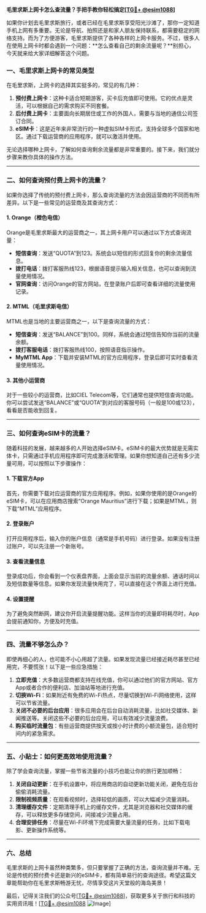 **毛里求斯上网卡怎么查流量？手把手教你轻松搞定[[TG💪+ @esim1088](https://t.me/s/esim1088)]**

如果你计划去毛里求斯旅行，或者已经在毛里求斯享受阳光沙滩了，那你一定知道手机上网有多重要。无论是导航、拍照还是和家人朋友保持联系，都需要稳定的网络支持。而为了方便游客，毛里求斯提供了各种各样的上网卡服务。不过，很多人在使用上网卡时都会遇到一个问题：**怎么查看自己的剩余流量呢？**别担心，今天就来给大家详细解答这个问题。

### 一、毛里求斯上网卡的常见类型

在毛里求斯，上网卡的选择其实挺多的，常见的有几种：

1. **预付费上网卡**：这种卡适合短期游客，买卡后充值即可使用。它的优点是灵活，可以根据自己的需求购买不同套餐。
2. **后付费上网卡**：主要面向长期居住或工作的外国人，需要与当地的通信公司签订合同。
3. **eSIM卡**：这是近年来非常流行的一种虚拟SIM卡形式，支持全球多个国家和地区。通过下载运营商的应用程序，就可以激活并使用。

无论选择哪种上网卡，了解如何查询剩余流量都是非常重要的。接下来，我们就分步骤来教你具体的操作方法。

---

### 二、如何查询预付费上网卡的流量？

如果你选择了传统的预付费上网卡，那么查询流量的方法会因运营商的不同而有所差异。以下是一些常见的运营商及其查询方式：

#### 1. **Orange（橙色电信）**
Orange是毛里求斯最大的运营商之一，其上网卡用户可以通过以下方式查询流量：
- **短信查询**：发送“QUOTA”到123。系统会以短信的形式回复你的剩余流量信息。
- **拨打电话**：拨打客服热线123，根据语音提示输入相关信息，也可以查询到流量使用情况。
- **官网查询**：访问Orange的官方网站，在登录账户后即可查看详细的流量使用记录。

#### 2. **MTML（毛里求斯电信）**
MTML也是当地的主要运营商之一，以下是查询流量的方式：
- **短信查询**：发送“BALANCE”到100。同样，系统会通过短信告知你当前的流量余额。
- **拨打客服电话**：拨打客服热线100，按照语音指示操作。
- **MyMTML App**：下载并安装MTML的官方应用程序，登录后即可实时查看流量使用情况。

#### 3. **其他小运营商**
对于一些较小的运营商，比如CIEL Telecom等，它们通常也提供短信查询功能。你可以尝试发送“BALANCE”或“QUOTA”到对应的客服号码（一般是100或123），看看是否能收到回复。

---

### 三、如何查询eSIM卡的流量？

随着科技的发展，越来越多的人开始选择eSIM卡。eSIM卡的最大优势就是无需实体卡，只需通过手机应用程序即可完成激活和管理。如果你想知道自己还有多少流量可用，可以按照以下步骤操作：

#### 1. **下载官方App**
首先，你需要下载对应运营商的官方应用程序。例如，如果你使用的是Orange的eSIM卡，可以在应用商店搜索“Orange Mauritius”进行下载；如果是MTML，则下载“MTML”应用程序。

#### 2. **登录账户**
打开应用程序后，输入你的账户信息（通常是手机号码）进行登录。如果没有注册过账户，可以先注册一个新账号。

#### 3. **查看流量信息**
登录成功后，你会看到一个仪表盘界面，上面会显示当前的流量余额、通话时间以及短信数量等信息。如果你发现流量快用完了，可以直接在这个界面上进行充值。

#### 4. **设置提醒**
为了避免突然断网，建议你开启流量提醒功能。这样当你的流量即将耗尽时，App会提前通知你，方便及时充值。

---

### 四、流量不够怎么办？

即使再细心的人，也可能不小心用超了流量。如果发现流量已经接近耗尽甚至已经用完，不要慌张！以下是一些应急措施：

1. **立即充值**：大多数运营商都支持在线充值，你可以通过他们的官方网站、官方App或者合作的便利店、加油站等地进行充值。
2. **切换Wi-Fi**：如果附近有免费的Wi-Fi热点，尽量切换到Wi-Fi网络使用，这样可以节省流量。
3. **关闭不必要的后台应用**：很多应用会在后台自动消耗流量，比如社交媒体、新闻推送等。关闭这些不必要的后台应用，可以有效减少流量浪费。
4. **购买临时流量包**：有些运营商提供按天或按小时计费的小额流量包，适合短时间内的紧急需求。

---

### 五、小贴士：如何更高效地使用流量？

除了学会查询流量，掌握一些节省流量的小技巧也能让你的旅行更加顺畅：

1. **关闭自动更新**：在手机设置中，将应用商店的自动更新功能关闭，避免在后台偷偷消耗流量。
2. **限制视频质量**：在观看视频时，选择较低的画质，可以大幅减少流量消耗。
3. **清理缓存文件**：定期清理手机上的缓存文件，尤其是浏览器和社交媒体的缓存，可以释放更多存储空间，间接减少流量占用。
4. **合理安排任务**：尽量在Wi-Fi环境下完成需要大量流量的任务，比如下载电影、更新操作系统等。

---

### 六、总结

毛里求斯的上网卡虽然种类繁多，但只要掌握了正确的方法，查询流量并不难。无论是传统的预付费卡还是新兴的eSIM卡，都有简单易行的查询途径。希望这篇文章能帮助你在毛里求斯畅游无忧，尽情享受这片天堂般的海岛美景！

最后，记得关注我们的公众号[[TG💪+ @esim1088](https://t.me/s/esim1088)]，获取更多关于旅行和科技的实用资讯哦！[[TG💪+ @esim1088](https://t.me/s/esim1088) ![Image](https://i.postimg.cc/4NQfJmqS/Snipaste-2025-05-13-00-14-12.png)]